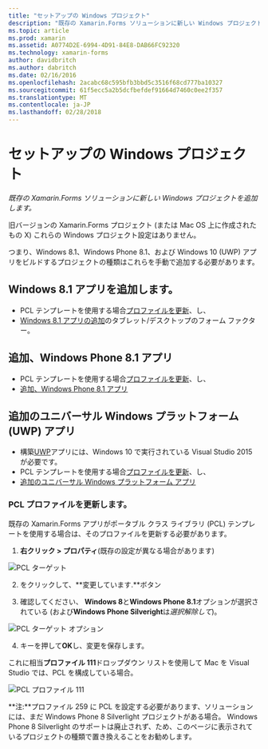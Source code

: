 ```yaml
---
title: "セットアップの Windows プロジェクト"
description: "既存の Xamarin.Forms ソリューションに新しい Windows プロジェクトを追加します。"
ms.topic: article
ms.prod: xamarin
ms.assetid: A0774D2E-6994-4D91-84E8-DAB66FC92320
ms.technology: xamarin-forms
author: davidbritch
ms.author: dabritch
ms.date: 02/16/2016
ms.openlocfilehash: 2acabc68c595bfb3bbd5c3516f68cd777ba10327
ms.sourcegitcommit: 61f5ecc5a2b5dcfbefdef91664d7460c0ee2f357
ms.translationtype: MT
ms.contentlocale: ja-JP
ms.lasthandoff: 02/28/2018
---
```

# <a name="setup-windows-projects"></a>セットアップの Windows プロジェクト

_既存の Xamarin.Forms ソリューションに新しい Windows プロジェクトを追加します。_

旧バージョンの Xamarin.Forms プロジェクト (または Mac OS 上に作成されたもの&nbsp;X) これらの Windows プロジェクト設定はありません。

つまり、Windows 8.1、Windows Phone 8.1、および Windows 10 (UWP) アプリをビルドするプロジェクトの種類はこれらを手動で追加する必要があります。

## <a name="add-a-windows-81-app"></a>Windows 8.1 アプリを追加します。

* PCL テンプレートを使用する場合[プロファイルを更新](#pcl)、し、
* [Windows 8.1 アプリの追加](~/xamarin-forms/platform/windows/installation/tablet.md)のタブレット/デスクトップのフォーム ファクター。

## <a name="add-a-windows-phone-81-app"></a>追加、Windows Phone 8.1 アプリ

* PCL テンプレートを使用する場合[プロファイルを更新](#pcl)、し、
* [追加、Windows Phone 8.1 アプリ](~/xamarin-forms/platform/windows/installation/phone.md)

## <a name="add-a-universal-windows-platform-uwp-app"></a>追加のユニバーサル Windows プラットフォーム (UWP) アプリ

* 構築[UWP](https://msdn.microsoft.com/library/windows/apps/dn894631.aspx)アプリには、Windows 10 で実行されている Visual Studio 2015 が必要です。
* PCL テンプレートを使用する場合[プロファイルを更新](#pcl)、し、
* [追加のユニバーサル Windows プラットフォーム アプリ](~/xamarin-forms/platform/windows/installation/universal.md)

<a name="pcl" />

### <a name="update-your-pcl-profile"></a>PCL プロファイルを更新します。

既存の Xamarin.Forms アプリがポータブル クラス ライブラリ (PCL) テンプレートを使用する場合は、そのプロファイルを更新する必要があります。

1. **右クリック > プロパティ**(既存の設定が異なる場合があります)

  ![](images/targets.png "PCL ターゲット")

2. をクリックして、**変更しています.**ボタン

3. 確認してください、 **Windows 8**と**Windows Phone 8.1**オプションが選択されている (および**Windows Phone Silveright**は*選択解除して*)。

  ![](images/pcl.png "PCL ターゲット オプション")

4. キーを押して**OK**し、変更を保存します。

これに相当**プロファイル 111**ドロップダウン リストを使用して Mac を Visual Studio では、PCL を構成している場合。

  ![](images/pcl-xs.png "PCL プロファイル 111")

**注:**プロファイル 259 に PCL を設定する必要があります、ソリューションには、まだ Windows Phone 8 Silverlight プロジェクトがある場合。 Windows Phone 8 Silverlight のサポートは廃止されず、ため、このページに表示されているプロジェクトの種類で置き換えることをお勧めします。
